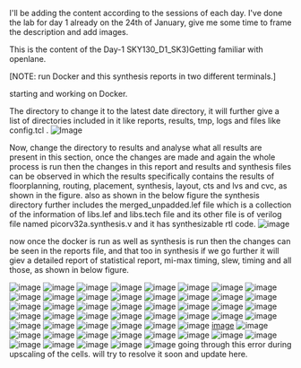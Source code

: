 I'll be adding the content according to the sessions of each day. I've done the lab for day 1 already on the 24th of January, give me some time to frame the description and add images.

This is the content of the Day-1 SKY130_D1_SK3)Getting familiar with openlane.

[NOTE: run Docker and this synthesis reports in two different terminals.] 

starting and working on Docker.

The directory to change it to the latest date directory, it will further give a list of directories included in it like reports, results, tmp, logs and files like config.tcl .
![Image](https://github.com/user-attachments/assets/9129308a-620f-4cbf-90ad-8da17c2844e0)

Now, change the directory to results and analyse what all results are present in this section, once the changes are made and again the whole process is run then the changes in this report and results and synthesis files can be observed in which the results specifically contains the results of floorplanning, routing, placement, synthesis, layout, cts and lvs and cvc, as shown in the figure. also as shown in the below figure the synthesis directory further includes the merged_unpadded.lef file which is a collection of the information of libs.lef and libs.tech file and its other file is of verilog file named picorv32a.synthesis.v and it has synthesizable rtl code. 
![image](https://github.com/user-attachments/assets/99769103-7af6-44ef-8f05-ea7eddcec7b1)

now once the docker is run as well as synthesis is run then the changes can be seen in the reports file, and that too in synthesis if we go further it will giev a detailed report of statistical report, mi-max timing, slew, timing and all those, as shown in below figure.

![image](https://github.com/user-attachments/assets/1caddd3a-55ef-48c4-aff2-17db8c6955bc)
![image](https://github.com/user-attachments/assets/056bcee8-18a8-48f2-a743-c867d815ed14)
![image](https://github.com/user-attachments/assets/41926281-8941-48f1-aabf-28f5db8db9ff)
![image](https://github.com/user-attachments/assets/57ae1a93-4e0f-48cb-83ff-233cedc2d2da)
![image](https://github.com/user-attachments/assets/ddadd7f6-0e51-4611-a1e7-9a7e9351a904)
![image](https://github.com/user-attachments/assets/cd6e8cae-153e-4dee-8dc0-bfe87d3ea406)
![image](https://github.com/user-attachments/assets/d92b8857-5c51-434d-99d5-79cb825310c2)
![image](https://github.com/user-attachments/assets/7f300e8e-5a9a-4602-bd80-726aa4e245de)
![image](https://github.com/user-attachments/assets/bb7a5911-7bec-4757-9c2f-90c1f777720b)
![image](https://github.com/user-attachments/assets/00cc5bc9-602f-4066-b53d-c484f69e8ec4)
![image](https://github.com/user-attachments/assets/3d2b6332-d671-4f10-af9e-89532cb097a8)
![image](https://github.com/user-attachments/assets/b34a477d-7ae9-46ec-a75d-f71822d1ca50)
![image](https://github.com/user-attachments/assets/fe3559a4-7465-4345-8d6a-5e125d53ea3d)
![image](https://github.com/user-attachments/assets/56d39b71-98d0-4eb7-bdcc-06838fe84879)
![image](https://github.com/user-attachments/assets/378fea88-c485-4fe0-9af9-fdbdef272a30)
![image](https://github.com/user-attachments/assets/1caf06db-29ed-442b-9fca-aee2cc4a6aa1)
![image](https://github.com/user-attachments/assets/7b37d6ea-c3c7-4365-81cf-91108b4282ba)
![image](https://github.com/user-attachments/assets/d950c6cd-0317-494f-be5b-8d06d12a3309)
![image](https://github.com/user-attachments/assets/79762558-ba97-413d-a156-7751fa8811ca)
![image](https://github.com/user-attachments/assets/b828f20c-41e0-4a38-9de2-fafc0ecf7e4f)
![image](https://github.com/user-attachments/assets/a0a83d6b-274f-4773-a5a9-8eb13670b232)
![image](https://github.com/user-attachments/assets/2b714da7-90e3-4eef-a6a1-bfc2b0e65311)
![image](https://github.com/user-attachments/assets/59a438de-1dce-4486-981e-9006a6117cbd)
![image](https://github.com/user-attachments/assets/52e9c724-f2fc-474b-855b-2c15593aaf88)
![image](https://github.com/user-attachments/assets/528ff3de-57e3-4160-8137-03d404298948)
![image](https://github.com/user-attachments/assets/7311a23d-eb59-4b16-ac9b-2b8cdf5c83cf)
![image](https://github.com/user-attachments/assets/cdaae9b3-c9a4-494c-b469-6be30ea516c1)
![image](https://github.com/user-attachments/assets/4189e070-c523-467b-8c1c-e092a810ab66)
![image](https://github.com/user-attachments/assets/228a59be-735d-4360-96f6-748ad689a8a9)
![image](https://github.com/user-attachments/assets/a7928f5d-f852-4d07-97cb-90f88b3632e4)
![image](https://github.com/user-attachments/assets/9268ff35-2319-4a84-8612-9b945475e642)
![image](https://github.com/user-attachments/assets/0e37dcd6-a3e6-4ed2-b617-956cf325aab7)
![image](https://github.com/user-attachments/assets/965adeee-5cbd-4db0-a5ac-e2d7f0b2b237)
![image](https://github.com/user-attachments/assets/fa2262c9-9650-4ef9-b7de-7ead107cd013)
![image](https://github.com/user-attachments/assets/148c20da-dd58-4e22-93ec-471464f414db)
![image](https://github.com/user-attachments/assets/980333c8-8056-4c8d-ab54-0398eae7c3b1)
![image](https://github.com/user-attachments/assets/03710ac2-bc90-4426-817b-8e9b95e3b95f)
![image](https://github.com/user-attachments/assets/1a95650c-cade-4066-bd61-1a7f0a027ac4)
[image](https://github.com/user-attachments/assets/8eb52dd2-e6b2-4cb8-81e2-176ad5e526e5)
![image](https://github.com/user-attachments/assets/cb436052-09f2-4092-9c88-1566239b8205)
![image](https://github.com/user-attachments/assets/e21385e2-f951-4b60-ac29-40b086d72b4d)
![image](https://github.com/user-attachments/assets/d4090665-23bf-43bb-a1b1-5734714557fb)
![image](https://github.com/user-attachments/assets/a20525bd-c22d-44c4-aa9b-dcd592e947eb)
![image](https://github.com/user-attachments/assets/0e9ffe27-eb99-4c0f-9205-62a07e062217)
![image](https://github.com/user-attachments/assets/904f786a-69ff-4b32-a143-196bb0727dc3)
![image](https://github.com/user-attachments/assets/fefbf1b9-b1fc-43ec-87ec-935b30e7cce1)
![image](https://github.com/user-attachments/assets/34d09aaf-1c1e-4604-9db0-4512deebbe5e)
![image](https://github.com/user-attachments/assets/74237050-1a4e-4f1f-a667-3e59c67cf957)
![image](https://github.com/user-attachments/assets/fe230844-41c7-42be-8e9a-d41cea74b5a2)
![image](https://github.com/user-attachments/assets/cb7dbbd4-0f69-4b62-9bf7-340b6e2b14b3)
![image](https://github.com/user-attachments/assets/e8eeb931-ecbd-4b87-931b-9122a798346f)
![image](https://github.com/user-attachments/assets/f391cb4c-228f-441e-a353-bb6752d7946b)
![image](https://github.com/user-attachments/assets/4a723019-5e95-4e9b-b1d8-68f75f547300)
going through this error during upscaling of the cells. will try to resolve it soon and update here.






































